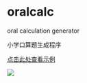 # oralcalc
oral calculation generator

小学口算题生成程序

[点击此处查看示例](https://hldgaofeng.github.io/oralcalc/)

![](https://hldgaofeng.github.io/oralcalc/shot1.jpg)
